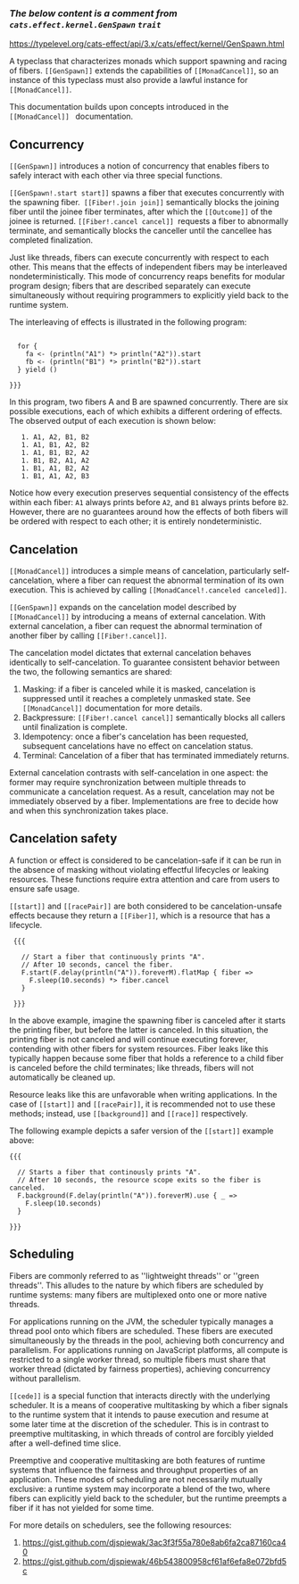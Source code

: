 
### _The below content is a comment from `cats.effect.kernel.GenSpawn` `trait`_

https://typelevel.org/cats-effect/api/3.x/cats/effect/kernel/GenSpawn.html



A typeclass that characterizes monads which support spawning and racing of
 fibers. `[[GenSpawn]]` extends the capabilities of `[[MonadCancel]]`, so an
 instance of this typeclass must also provide a lawful instance for
 `[[MonadCancel]]`.

 This documentation builds upon concepts introduced in the `[[MonadCancel]] `
 documentation.

 ## Concurrency

 `[[GenSpawn]]` introduces a notion of concurrency that enables fibers to
 safely interact with each other via three special functions.

 `[[GenSpawn!.start start]]` spawns a fiber that executes concurrently with the
 spawning fiber.` [[Fiber!.join join]]` semantically blocks the joining fiber
 until the joinee fiber terminates, after which the `[[Outcome]]` of the joinee is
 returned. `[[Fiber!.cancel cancel]] `requests a fiber to abnormally terminate,
 and semantically blocks the canceller until the cancellee has completed
 finalization.

 Just like threads, fibers can execute concurrently with respect to
 each other. This means that the effects of independent fibers may be
 interleaved nondeterministically. This mode of concurrency reaps benefits
 for modular program design; fibers that are described separately can execute
 simultaneously without requiring programmers to explicitly yield back to the
 runtime system.

 The interleaving of effects is illustrated in the following program:

 ```{{{

   for {
     fa <- (println("A1") *> println("A2")).start
     fb <- (println("B1") *> println("B2")).start
   } yield ()

 }}}
 ```

 In this program, two fibers A and B are spawned concurrently. There are six
 possible executions, each of which exhibits a different ordering of effects.
 The observed output of each execution is shown below:
```
   1. A1, A2, B1, B2
   1. A1, B1, A2, B2
   1. A1, B1, B2, A2
   1. B1, B2, A1, A2
   1. B1, A1, B2, A2
   1. B1, A1, A2, B3
```
 Notice how every execution preserves sequential consistency of the effects
 within each fiber: `A1` always prints before `A2`, and `B1` always prints
 before `B2`. However, there are no guarantees around how the effects of
 both fibers will be ordered with respect to each other; it is entirely
 nondeterministic.

 ## Cancelation

 `[[MonadCancel]]` introduces a simple means of cancelation, particularly
 self-cancelation, where a fiber can request the abnormal termination of its
 own execution. This is achieved by calling
 `[[MonadCancel!.canceled canceled]]`.

 `[[GenSpawn]]` expands on the cancelation model described by `[[MonadCancel]]`
 by introducing a means of external cancelation. With external cancelation,
 a fiber can request the abnormal termination of another fiber by calling
 `[[Fiber!.cancel]]`.

 The cancelation model dictates that external cancelation behaves
 identically to self-cancelation. To guarantee consistent behavior between
 the two, the following semantics are shared:

   1. Masking: if a fiber is canceled while it is masked, cancelation is
      suppressed until it reaches a completely unmasked state. See
      `[[MonadCancel]]` documentation for more details.
   1. Backpressure: `[[Fiber!.cancel cancel]]` semantically blocks all callers
      until finalization is complete.
   1. Idempotency: once a fiber's cancelation has been requested, subsequent
      cancelations have no effect on cancelation status.
   1. Terminal: Cancelation of a fiber that has terminated immediately
      returns.

 External cancelation contrasts with self-cancelation in one aspect: the
 former may require synchronization between multiple threads to communicate
 a cancelation request. As a result, cancelation may not be immediately
 observed by a fiber. Implementations are free to decide how and when this
 synchronization takes place.

 ## Cancelation safety

 A function or effect is considered to be cancelation-safe if it can be run
 in the absence of masking without violating effectful lifecycles or leaking
 resources. These functions require extra attention and care from users to
 ensure safe usage.

 `[[start]]` and `[[racePair]]` are both considered to be cancelation-unsafe
 effects because they return a `[[Fiber]]`, which is a resource that has a
 lifecycle.
```
 {{{

   // Start a fiber that continuously prints "A".
   // After 10 seconds, cancel the fiber.
   F.start(F.delay(println("A")).foreverM).flatMap { fiber =>
     F.sleep(10.seconds) *> fiber.cancel
   }

 }}}
```
 In the above example, imagine the spawning fiber is canceled after it
 starts the printing fiber, but before the latter is canceled. In this
 situation, the printing fiber is not canceled and will continue executing
 forever, contending with other fibers for system resources. Fiber leaks like
 this typically happen because some fiber that holds a reference to a child
 fiber is canceled before the child terminates; like threads, fibers will
 not automatically be cleaned up.

 Resource leaks like this are unfavorable when writing applications. In
 the case of `[[start]]` and `[[racePair]]`, it is recommended not to use
 these methods; instead, use `[[background]]` and `[[race]]` respectively.

 The following example depicts a safer version of the `[[start]]` example
 above:

 ```
 {{{

   // Starts a fiber that continously prints "A".
   // After 10 seconds, the resource scope exits so the fiber is canceled.
   F.background(F.delay(println("A")).foreverM).use { _ =>
     F.sleep(10.seconds)
   }

 }}}
 ```

 ## Scheduling

 Fibers are commonly referred to as ''lightweight threads'' or
 ''green threads''. This alludes to the nature by which fibers are scheduled
 by runtime systems: many fibers are multiplexed onto one or more native
 threads.

 For applications running on the JVM, the scheduler typically manages a thread
 pool onto which fibers are scheduled. These fibers are executed
 simultaneously by the threads in the pool, achieving both concurrency and
 parallelism. For applications running on JavaScript platforms, all compute
 is restricted to a single worker thread, so multiple fibers must share that
 worker thread (dictated by fairness properties), achieving concurrency
 without parallelism.

 `[[cede]]` is a special function that interacts directly with the underlying
 scheduler. It is a means of cooperative multitasking by which a fiber
 signals to the runtime system that it intends to pause execution and
 resume at some later time at the discretion of the scheduler. This is in
 contrast to preemptive multitasking, in which threads of control are forcibly
 yielded after a well-defined time slice.

 Preemptive and cooperative multitasking are both features of runtime systems
 that influence the fairness and throughput properties of an application.
 These modes of scheduling are not necessarily mutually exclusive: a runtime
 system may incorporate a blend of the two, where fibers can explicitly yield
 back to the scheduler, but the runtime preempts a fiber if it has not
 yielded for some time.

 For more details on schedulers, see the following resources:

   1. https://gist.github.com/djspiewak/3ac3f3f55a780e8ab6fa2ca87160ca40
   1. https://gist.github.com/djspiewak/46b543800958cf61af6efa8e072bfd5c
      